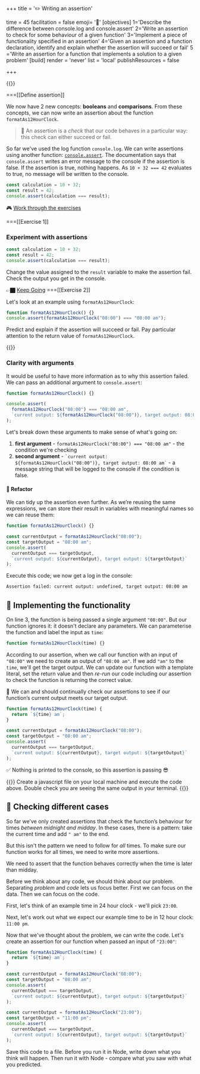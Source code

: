 +++
title = '✏️ Writing an assertion'

time = 45
facilitation = false
emoji= '🧩'
[objectives]
1='Describe the difference between console.log and console.assert'
2='Write an assertion to check for some behaviour of a given function'
3='Implement a piece of functionality specified in an assertion'
4='Given an assertion and a function declaration, identify and explain whether the assertion will succeed or fail'
5 ='Write an assertion for a function that implements a solution to a given problem'
[build]
  render = 'never'
  list = 'local'
  publishResources = false

+++

{{<tabs name="Predict, explain, check">}}

===[[Define assertion]]

We now have 2 new concepts: **booleans** and **comparisons**. From these concepts, we can now write an assertion about the function `formatAs12HourClock`.

> 🔑 An assertion is a _check_ that our code behaves in a particular way: this check can either succeed or fail.

So far we've used the log function `console.log`. We can write assertions using another function: [`console.assert`](https://developer.mozilla.org/en-US/docs/Web/API/console/assert). The documentation says that `console.assert` writes an error message to the console if the assertion is false. If the assertion is true, nothing happens. As `10 + 32 === 42` evaluates to true, no message will be written to the console.

```js
const calculation = 10 + 32;
const result = 42;
console.assert(calculation === result);
```

🎮 [Work through the exercises](#predict-explain-check-1)

===[[Exercise 1]]

### Experiment with assertions

```js
const calculation = 10 + 32;
const result = 42;
console.assert(calculation === result);
```

Change the value assigned to the `result` variable to make the assertion fail. Check the output you get in the console.

👉🏿 [Keep Going](#predict-explain-check-2)
===[[Exercise 2]]

Let's look at an example using `formatAs12HourClock`:

```js
function formatAs12HourClock() {}
console.assert(formatAs12HourClock("08:00") === "08:00 am");
```

Predict and explain if the assertion will succeed or fail. Pay particular attention to the return value of `formatAs12HourClock`.

{{</tabs>}}

### Clarity with arguments

It would be useful to have more information as to why this assertion failed. We can pass an additional argument to `console.assert`:

```js
function formatAs12HourClock() {}

console.assert(
  formatAs12HourClock("08:00") === "08:00 am",
  `current output: ${formatAs12HourClock("08:00")}, target output: 08:00 am`
);
```

Let's break down these arguments to make sense of what's going on:

1. **first argument** - `formatAs12HourClock("08:00") === "08:00 am"` - the condition we're checking
2. **second argument** - `` `current output: ${formatAs12HourClock("08:00")}, target output: 08:00 am` `` - a message string that will be logged to the console if the condition is false.

#### 🧹 Refactor

We can tidy up the assertion even further. As we’re reusing the same expressions, we can store their result in variables with meaningful names so we can reuse them:

```js {linenos=table,linenostart=1}
function formatAs12HourClock() {}

const currentOutput = formatAs12HourClock("08:00");
const targetOutput = "08:00 am";
console.assert(
  currentOutput === targetOutput,
  `current output: ${currentOutput}, target output: ${targetOutput}`
);
```

Execute this code; we now get a log in the console:

```bash
Assertion failed: current output: undefined, target output: 08:00 am
```

## 🧰 Implementing the functionality

On line 3, the function is being passed a single argument `"08:00"`. But our function ignores it: it doesn't declare any parameters. We can parameterise the function and label the input as `time`:

```js
function formatAs12HourClock(time) {}
```

According to our assertion, when we call our function with an input of `"08:00"` we need to create an output of `"08:00 am"`. If we add `"am"` to the `time`, we'll get the target output. We can update our function with a template literal, set the return value and then _re-run_ our code including our assertion to check the function is returning the correct value.

📓 We can and should continually check our assertions to see if our function’s current output meets our target output.

```js {linenos=table,linenostart=1}
function formatAs12HourClock(time) {
  return `${time} am`;
}

const currentOutput = formatAs12HourClock("08:00");
const targetOutput = "08:00 am";
console.assert(
  currentOutput === targetOutput,
  `current output: ${currentOutput}, target output: ${targetOutput}`
);
```

✅ Nothing is printed to the console, so this assertion is passing 😎

{{<note type="activity" title="Try yourself">}}
Create a javascript file on your local machine and execute the code above. Double check you are seeing the same output in your terminal.
{{</note>}}

## 💼 Checking different cases

So far we’ve only created assertions that check the function’s behaviour for times _between midnight and midday_. In these cases, there is a pattern: take the current time and add `" am"` to the end.

But this isn't the pattern we need to follow for _all_ times. To make sure our function works for all times, we need to write more assertions.

We need to assert that the function behaves correctly when the time is later than midday.

Before we think about any code, we should think about our problem. Separating _problem_ and _code_ lets us focus better. First we can focus on the data. Then we can focus on the code.

First, let's think of an example time in 24 hour clock - we'll pick `23:00`.

Next, let's work out what we expect our example time to be in 12 hour clock: `11:00 pm`.

Now that we've thought about the problem, we can write the code. Let's create an assertion for our function when passed an input of `"23:00"`:

```js {linenos=table,linenostart=1}
function formatAs12HourClock(time) {
  return `${time} am`;
}

const currentOutput = formatAs12HourClock("08:00");
const targetOutput = "08:00 am";
console.assert(
  currentOutput === targetOutput,
  `current output: ${currentOutput}, target output: ${targetOutput}`
);

const currentOutput = formatAs12HourClock("23:00");
const targetOutput = "11:00 pm";
console.assert(
  currentOutput === targetOutput,
  `current output: ${currentOutput}, target output: ${targetOutput}`
);
```

Save this code to a file. Before you run it in Node, write down what you think will happen. Then run it with Node - compare what you saw with what you predicted.
